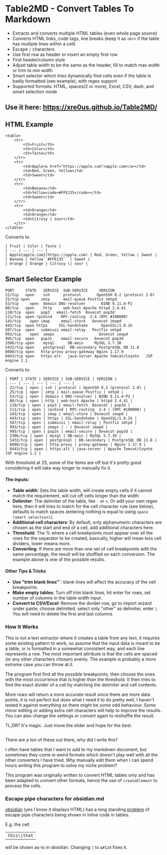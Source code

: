 # Table2MD - Convert Tables To Markdown

- Extracts and converts multiple HTML tables (even whole page source)
- Converts HTML links, code tags, line breaks (keep it as `<br>` if the table has multiple lines within a cell)
- Escape `|` characters
- Use first row as header or insert an empty first row
- First header/column style
- Adjust table width to be the same as the header, fill to match max width or trim to min width
- Smart selector which tries dynamically find cells even if the table is badly formatted (see example), with regex support
- Supported formats: HTML, spaces(2 or more), Excel, CSV, dash, and smart selection mode

## Use it here: https://xre0us.github.io/Table2MD/

## HTML Example

```
<table>
    <tr>
        <th>Fruit</th>
        <th>Color</th>
        <th>Taste</th>
    </tr>
    <tr>
        <td>Apple<a href="https://apple.com">apple.com</a></td>
        <td>Red, Green, Yellow</td>
        <td>Sweet</td>
    </tr>
    <tr>
        <td>Banana</td>
        <td>Yellow<code>#FFE135</code></td>
        <td>Sweet</td>
    </tr>
    <tr>
        <td>Orange</td>
        <td>Orange</td>
        <td>Citrusy | sour</td>
    </tr>
</table>
```

Converts to:

```
| Fruit | Color | Taste |
| --- | --- | --- |
| Apple[apple.com](https://apple.com) | Red, Green, Yellow | Sweet |
| Banana | Yellow``#FFE135`` | Sweet |
| Orange | Orange | Citrusy \| sour |
```

## Smart Selector Example
```
PORT     STATE   SERVICE  SUB-SERVICE     VERSION
22/tcp   open    ssh      protocol       OpenSSH 8.2 (protocol 2.0)
25/tcp open     smtp      mail-queue Postfix smtpd
53/tcp     open  domain DNS-resolver       BIND 9.11.4-P2
80/tcp   open    http     web-host Apache httpd 2.4.41
110/tcp  open   pop3   email-fetch  Dovecot pop3d
111/tcp  open rpcbind    RPC-routing  2-4 (RPC #100000)
143/tcp    open imap     email-store   Dovecot imapd
443/tcp  open https     SSL-handshake      OpenSSL/1.0.2k
587/tcp  open   submissi email-relay   Postfix smtpd
993/tcp    open  imaps       -            Dovecot imapd
995/tcp  open   pop3s    email-secure   Dovecot pop3d
3306/tcp open    mysql      DB-main     MySQL 5.7.30
5432/tcp open    postgresql  DB-secondary PostgreSQL DB 11.8
8080/tcp open   http-proxy proxy-gateway Nginx 1.17.9
8443/tcp open   https-alt   java-server Apache Tomcat/Coyote   JSP engine 1.1
```
Converts to:
```
| PORT | STATE | SERVICE | SUB-SERVICE | VERSION |
| --- | --- | --- | --- | --- |
| 22/tcp | open | ssh | protocol | OpenSSH 8.2 (protocol 2.0) |
| 25/tcp | open | smtp | mail-queue Postfix | smtpd |
| 53/tcp | open | domain | DNS-resolver | BIND 9.11.4-P2 |
| 80/tcp | open | http | web-host Apache | httpd 2.4.41 |
| 110/tcp | open | pop3 | email-fetch  Dovecot | pop3d |
| 111/tcp | open | rpcbind | RPC-routing  2-4 | (RPC #100000) |
| 143/tcp | open | imap | email-store | Dovecot imapd |
| 443/tcp | open | https | SSL-handshake | OpenSSL/1.0.2k |
| 587/tcp | open | submissi | email-relay | Postfix smtpd |
| 993/tcp | open | imaps | - | Dovecot imapd |
| 995/tcp | open | pop3s | email-secure | Dovecot pop3d |
| 3306/tcp | open | mysql | DB-main | MySQL 5.7.30 |
| 5432/tcp | open | postgresql | DB-secondary | PostgreSQL DB 11.8 |
| 8080/tcp | open | http-proxy | proxy-gateway | Nginx 1.17.9 |
| 8443/tcp | open | https-alt | java-server | Apache Tomcat/Coyote   JSP engine 1.1 |
```

With threshold at 25, some of the items are off but it's pretty good considering it will take way longer to manually fix it.

#### The inputs:
- **Table width**: Sets the table width, will create empty cells if it cannot match the requirement, will cut off cells longer than the width
- **Delimiter**: The delimiter of the table, like `-` or `+`. Or add your own regex here, then it will tries to match for the cell character rule (see below), defaults to match spaces (entering nothing is equal to using `space (smart selection)`).
- **Additional cell characters**: By default, only alphanumeric characters are chosen as the start and end of a cell, add additional characters here.
- **Threshold**: The % where a cell breakpoints must appear over all the rows for the separator to be created, basically, higher will mean less cell dividers, lower means more.
- **Converting**: If there are more than one set of cell breakpoints with the same percentage, the result will be shuffled on each conversion. The example above is one of the possible results.

#### Other Tips & Tricks
- **Use "trim blank lines"`**: blank lines will affect the accuracy of the cell breakpoints.
- **Make empty tables**: Turn off trim blank lines, hit enter for rows, set number of columns in the table width input.
- **Convert to CSV/Excel**: Remove the divider row, go to import wizard under paste, choose delimited, select only "other" as delimiter, enter `|`. You will need to delete the first and last columns.


### How It Works
This is not a text extractor where it creates a table from any text, it requires some existing pattern to work, so assume that the input data is meant to be a table, or is formatted in a somewhat consistent way, and each line represents a row. The most important attribute is that the cells are spaced (or any other characters chosen) evenly. The example is probably a more extreme case you can throw at it.

The program first find all the possible breakpoints, then choose the ones with the most occurrence that is higher than the threshold. It then tries to find the exact divider of a cell by matching the delimiter and cell contents. 

More rows will return a more accurate result since there are more data points, it is not perfect but does what I need it to do pretty well, I haven't tested it against everything so there might be some odd behaviour. Some minor editing or adding extra cell characters will help to improve the results. You can also change the settings or convert again to reshuffle the result.

TL;DR? It's magic. Just move the slider and hope for the best.

##
There are a ton of these out there, why did I write this?

I often have tables that I want to add to my markdown document, but sometimes they come in weird formats which doesn't play well with all the other converters I have tried. Why manually edit them when I can spend hours writing this program to solve my niche problem?

This program was originally written to convert HTML tables only and has been adapted to convert other formats, hence the use of `createElement` to process the cells.

### Escape pipe characters for obsidian.md

[obsidian](https://obsidian.md/) (yes I know it displays HTML) has a long standing [problem](https://forum.obsidian.md/t/pipe-problems-in-tables-math-latex-inline-code-and-separator/3692/2) of escape pipe characters being shown in inline code in tables.

E.g. the cell
<table>
<td><code>this\|that</code></td>
</table>

will be shown as-is in obsidian. Changing `|` to `&#124` fixes it.

